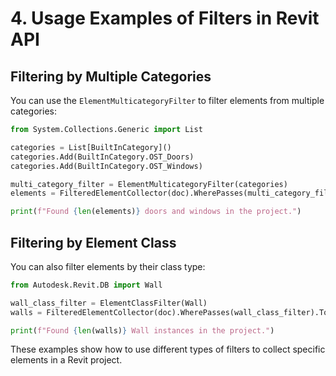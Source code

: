# 4. Usage Examples of Filters in Revit API

## Filtering by Multiple Categories

You can use the `ElementMulticategoryFilter` to filter elements from multiple categories:

```python
from System.Collections.Generic import List

categories = List[BuiltInCategory]()
categories.Add(BuiltInCategory.OST_Doors)
categories.Add(BuiltInCategory.OST_Windows)

multi_category_filter = ElementMulticategoryFilter(categories)
elements = FilteredElementCollector(doc).WherePasses(multi_category_filter).ToElements()

print(f"Found {len(elements)} doors and windows in the project.")
```

## Filtering by Element Class

You can also filter elements by their class type:

```python
from Autodesk.Revit.DB import Wall

wall_class_filter = ElementClassFilter(Wall)
walls = FilteredElementCollector(doc).WherePasses(wall_class_filter).ToElements()

print(f"Found {len(walls)} Wall instances in the project.")
```

These examples show how to use different types of filters to collect specific elements in a Revit project.
